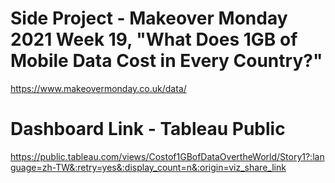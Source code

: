# Side Project - Makeover Monday 2021 Week 19,  "What Does 1GB of Mobile Data Cost in Every Country?"
https://www.makeovermonday.co.uk/data/


# Dashboard Link - Tableau Public
https://public.tableau.com/views/Costof1GBofDataOvertheWorld/Story1?:language=zh-TW&:retry=yes&:display_count=n&:origin=viz_share_link
